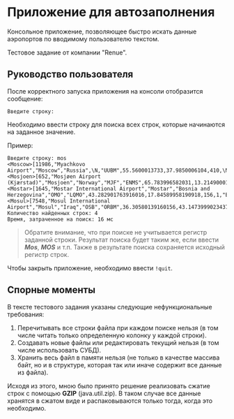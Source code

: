 # Приложение для автозаполнения

Консольное приложение, позволяющее быстро искать данные аэропортов по вводимому пользователю текстом.

Тестовое задание от компании "Renue".

## Руководство пользователя

После корректного запуска приложения на консоли отобразится сообщение:
```
Введите строку:
```
Необходимо ввести строку для поиска всех строк, которые начинаются на заданное значение.

Пример:
```
Введите строку: mos
<Moscow>[11986,"Myachkovo Airport","Moscow","Russia",\N,"UUBM",55.5600013733,37.9850006104,410,\N,\N,\N,"airport","OurAirports"]
<Mosjoen>[652,"Mosjøen Airport (Kjærstad)","Mosjoen","Norway","MJF","ENMS",65.783996582031,13.214900016785,237,1,"E","Europe/Oslo","airport","OurAirports"]
<Mostar>[1645,"Mostar International Airport","Mostar","Bosnia and Herzegovina","OMO","LQMO",43.282901763916016,17.84589958190918,156,1,"E","Europe/Sarajevo","airport","OurAirports"]
<Mosul>[7548,"Mosul International Airport","Mosul","Iraq","OSB","ORBM",36.30580139160156,43.14739990234375,719,3,"U","Asia/Baghdad","airport","OurAirports"]
Количество найденных строк: 4
Время, затраченное на поиск: 16 мс
```
> Обратите внимание, что при поиске не учитывается регистр заданной строки. Результат поиска будет таким же, если
> ввести ***Mos***, ***MOS*** и т.п. Также в результате поиска сохраняется исходный регистр строк.

Чтобы закрыть приложение, необходимо ввести ```!quit```.

## Спорные моменты

В тексте тестового задания указаны следующие нефункциональные требования:
1. Перечитывать все строки файла при каждом поиске нельзя 
(в том числе читать только определенную колонку у каждой строки).
2. Создавать новые файлы или редактировать текущий нельзя
(в том числе использовать СУБД).
3. Хранить весь файл в памяти нельзя
(не только в качестве массива байт, но и в структуре, которая так или иначе содержит все
данные из файла).

Исходя из этого, мною было принято решение реализовать сжатие строк с помощью **GZIP** (java.util.zip). В таком случае
все данные хранятся в сжатом виде и распаковываются только тогда, когда это необходимо.